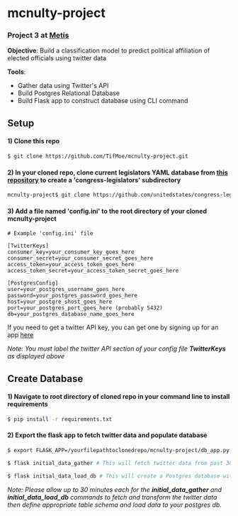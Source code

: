 # mcnulty-project

### Project 3 at [Metis](www.thisismetis.com)
**Objective**: Build a classification model to predict political affiliation of elected officials using twitter data

**Tools**:
- Gather data using Twitter's API
- Build Postgres Relational Database
- Build Flask app to construct database using CLI command

## Setup

#### 1) Clone this repo
```bash
$ git clone https://github.com/TifMoe/mcnulty-project.git
```

#### 2) In your cloned repo, clone current legislators YAML database from [this repository](https://github.com/unitedstates/congress-legislators) to create a 'congress-legislators' subdirectory
```bash
mcnulty-project$ git clone https://github.com/unitedstates/congress-legislators.git
```

#### 3) Add a file named 'config.ini' to the root directory of your cloned mcnulty-project
```
# Example 'config.ini' file

[TwitterKeys]
consumer_key=your_consumer_key_goes_here
consumer_secret=your_consumer_secret_goes_here
access_token=your_access_token_goes_here
access_token_secret=your_access_token_secret_goes_here

[PostgresConfig]
user=your_postgres_username_goes_here
password=your_postgres_password_goes_here
host=your_postgre_shost_goes_here
port=your_postgres_port_goes_here (probably 5432)
db=your_postgres_database_name_goes_here
```
If you need to get a twitter API key, you can get one by signing up for an app [here](https://apps.twitter.com/app/new)

*Note: You must label the twitter API section of your config file **TwitterKeys** as displayed above*

## Create Database

#### 1) Navigate to root directory of cloned repo in your command line to install requirements
```bash
$ pip install -r requirements.txt
```

#### 2) Export the flask app to fetch twitter data and populate database
```bash
$ export FLASK_APP=/yourfilepathtoclonedrepo/mcnulty-project/db_app.py

$ flask initial_data_gather # This will fetch twitter data from past 30 days for all available legislators in YAML db

$ flask initial_data_load_db # This will create a Postgres database with legislator twitter data
```
*Note: Please allow up to 30 minutes each for the **initial_data_gather** and **initial_data_load_db** commands to fetch and transform the twitter data then define appropriate table schema and load data to your postgres db.*


